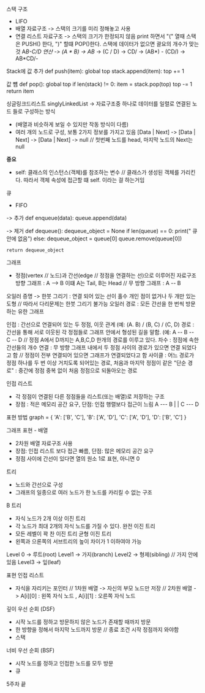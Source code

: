스택 구조
- LIFO
- 배열 자료구조 -> 스택의 크기를 미리 정해놓고 사용
- 연결 리스트 자료구조 -> 스택의 크기가 한정되지 않음
print 하면서 "(" 열때 스택은 PUSH() 한다, ")" 할떄 POP()한다. 스택에 데이터가 없으면 괄요의 개수가 맞는 것
A*B-C/D 연산 -> (A * B) → AB* -> (C / D) → CD/ -> (AB*) - (CD/) → AB*CD/-

Stack에 값 추가 
def push(item):
  global top
  stack.append(item):
  top += 1

  값 뻄
  def pop():
    global top
    if len(stack) != 0:
      item = stack.pop(top)
      top -= 1
      return item


싱글링크드리스트
singlyLinkedList
-> 자료구조중 하나로 데이터를 일렬로 연결된 노드 들로 구성하는 방식
- (배열과 비슷하게 보일 수 있지만 작동 방식이 다름)
- 여러 개의 노드로 구성, 보통 2가지 정보를 가지고 있음 [Data | Next] -> [Data | Next] -> [Data | Next] -> null //  첫번째 노드를 head, 마지막 노드의 Next는 null

 **중요**
 - self: 클래스의 인스턴스(객체)를 참조하는 변수 // 클래스가 생성된 객체를 가리킨다. 따라서 객체 속성에 접근할 떄 self. 이라는 걸 하는거임

큐 
- FIFO

-> 추가
def enqueue(data):
  queue.append(data) 

-> 제거
def dequeue():
  dequeue_object = None
  if len(queue) == 0:
    print(" 큐 안에 없음")
  else:
    dequeue_object = queue[0]
    queue.remove(queue[0])

    return dequeue_object


그래프
- 정점(vertex // 노드)과 간선(edge // 정점을 연결하는 선)으로 이루어진 자료구조
방향 그래프 : A --> B   이떄 A는 Tail, B는 Head       //          무 방향 그래프 : A -- B         

오일러 증명 -> 한붓 그리기 : 연결 되어 있는 선이 홀수 개인 점이 없거나 두 개만 있는 도형 // 따라서 다리문제는 한붓 그리기 불가능
오일러 경로 : 모든 간선을 한 번씩 방문하는 유한 그래프

인접 : 간선으로 연결되어 있는 두 정점, 이웃 관계 (예: (A. B) / (B, C) / (C, D)
경로 : 간선을 통해 서로 이웃된 각 정점들로 그래프 안에서 형성된 길을 말함. (예: A -- B -- C -- D     // 정점 A에서 D까지는 A,B,C,D 한개의 경로를 이루고 있다.
차수 : 정점에 속한 간선들의 개수
연결 : 무 방향 그래프 내에서 두 정점 사이의 경로가 있으면 연결 되었다고 함 // 정점이 전부 연결되어 있으면 그래프가 연결되었다고 함
사이클 : 어느 경로가 정점 하나를 두 번 이상 거치도록 되어있는 경로, 처음과 마지막 정점이 같은 "단순 경로" : 중간에 정점 중복 없이 처음 정점으로 되돌아오는 경로


인접 리스트
- 각 정점이 연결된 다른 정점들을 리스트(또는 배열)로 저장하는 구조
- 장점 : 적은 메모리 공간 요구, 단점: 인접 행렬보다 접근이 느림
A --- B
|     |
C --- D

표현 방법 
graph = {
    'A': ['B', 'C'],
    'B': ['A', 'D'],
    'C': ['A', 'D'],
    'D': ['B', 'C']
}

그래프 표현 - 배열
- 2차원 배열 자료구조 사용
- 장점: 인접 리스트 보다 접근 빠름, 단점: 많은 메모리 공간 요구
- 정점 사이에 간선이 있다면 열의 원소 1로 표현, 아니면 0


트리
- 노드와 간선으로 구성
- 그래프의 일종으로 여러 노드가 한 노드를 카리킬 수 없는 구조

B 트리
- 자식 노드가 2개 이상
이진 트리
- 각 노드가 최대 2개의 자식 노드를 가질 수 있다.
완전 이진 트리
- 모든 레벨이 꽉 찬 이진 트리
균형 이진 트리
- 왼쪽과 으론쪽의 서브트리의 높이 차이가 1 이하여야 가능

Level 0 -> 루트(root)           Level1 -> 가지(branch)                Level2 -> 형제(sibling) // 가지 안에 있음         Level3 -> 잎(leaf)


표현
인접 리스트
- 자식을 자리키는 포인터  // 1차원 배열 -> 자신의 부모 노드만 저장              // 2차원 배열 -> A[i][0] : 왼쪽 자식 노드 , A[i][1] : 오른쪽 자식 노드

깊이 우선 순회 (DSF)
- 시작 노드를 정하고 방문하지 않은 노드가 존재할 때까지 방문
- 한 방향을 정해서 마지막 노드까지 방문 // 종료 조건 시작 정점까지 와야함
- 스택 

너비 우선 순회 (BSF)
- 시작 노드를 정하고 인접한 노드를 모두 방문
- 큐


5주차 끝













    
